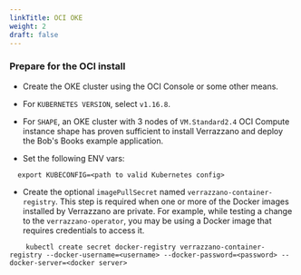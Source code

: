 ```yaml
---
linkTitle: OCI OKE
weight: 2
draft: false
---
```

### Prepare for the OCI install

- Create the OKE cluster using the OCI Console or some other means.

- For `KUBERNETES VERSION`, select `v1.16.8`.

- For `SHAPE`, an OKE cluster with 3 nodes of `VM.Standard2.4` OCI Compute instance shape has proven sufficient to install Verrazzano and deploy the Bob's Books example application.

- Set the following ENV vars:
```
  export KUBECONFIG=<path to valid Kubernetes config>
```

* Create the optional `imagePullSecret` named `verrazzano-container-registry`.  This step is required when one or more of the Docker images installed by Verrazzano are private.  For example, while testing a change to the `verrazzano-operator`, you may be using a Docker image that requires credentials to access it.

```
    kubectl create secret docker-registry verrazzano-container-registry --docker-username=<username> --docker-password=<password> --docker-server=<docker server>
```


